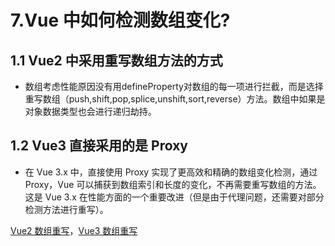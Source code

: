 # 7.Vue 中如何检测数组变化?
## 1.1 Vue2 中采用重写数组方法的方式
- 数组考虑性能原因没有用defineProperty对数组的每一项进行拦截，而是选择重写数组（push,shift,pop,splice,unshift,sort,reverse）方法。数组中如果是对象数据类型也会进行递归劫持。
## 1.2 Vue3 直接采用的是 Proxy
- 在 Vue 3.x 中，直接使用 Proxy 实现了更高效和精确的数组变化检测，通过 Proxy，Vue 可以捕获到数组索引和长度的变化，不再需要重写数组的方法。这是 Vue 3.x 在性能方面的一个重要改进（但是由于代理问题，还需要对部分检测方法进行重写）。

[Vue2 数组重写](https://github.com/vuejs/vue/blob/main/src/core/observer/array.ts#L12)，[Vue3 数组重写](https://github.com/vuejs/core/blob/main/packages/reactivity/src/baseHandlers.ts#L53)
